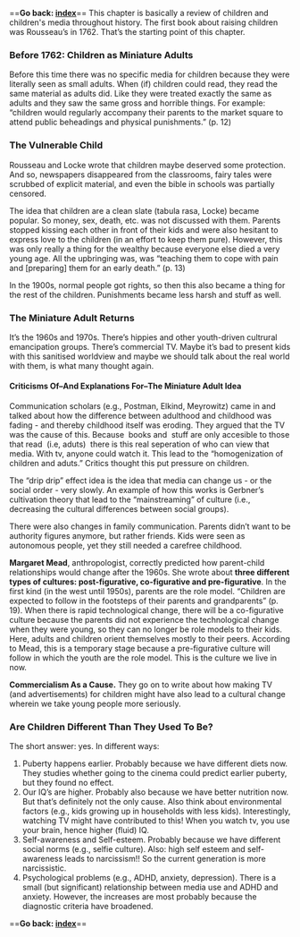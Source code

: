 ==**Go back: [index](index.md)**==
This chapter is basically a review of children and children's media throughout history. The first book about raising children was Rousseau’s in 1762. That’s the starting point of this chapter.
### Before 1762: Children as Miniature Adults
Before this time there was no specific media for children because they were literally seen as small adults. When (if) children could read, they read the same material as adults did. Like they were treated exactly the same as adults and they saw the same gross and horrible things. For example: “children would regularly accompany their parents to the market square to attend public beheadings and physical punishments.” (p. 12)
### The Vulnerable Child
Rousseau and Locke wrote that children maybe deserved some protection. And so, newspapers disappeared from the classrooms, fairy tales were scrubbed of explicit material, and even the bible in schools was partially censored.

The idea that children are a clean slate (tabula rasa, Locke) became popular. So money, sex, death, etc. was not discussed with them. Parents stopped kissing each other in front of their kids and were also hesitant to express love to the children (in an effort to keep them pure). However, this was only really a thing for the wealthy because everyone else died a very young age. All the upbringing was, was “teaching them to cope with pain and \[preparing\] them for an early death.” (p. 13)

In the 1900s, normal people got rights, so then this also became a thing for the rest of the children. Punishments became less harsh and stuff as well.
### The Miniature Adult Returns
It’s the 1960s and 1970s. There’s hippies and other youth-driven cultrural emancipation groups. There’s commercial TV. Maybe it’s bad to present kids with this sanitised worldview and maybe we should talk about the real world with them, is what many thought again.
#### Criticisms Of–And Explanations For–The Miniature Adult Idea
Communication scholars (e.g., Postman, Elkind, Meyrowitz) came in and talked about how the difference between adulthood and childhood was fading - and thereby childhood itself was eroding. They argued that the TV was the cause of this. Because  books and  stuff are only accesible to those that read  (i.e, aduts)  there is this real seperation of who can view that media. With tv, anyone could watch it. This lead to the “homogenization of children and aduts.” Critics thought this put pressure on children.

The “drip drip” effect idea is the idea that media can change us - or the social order - very slowly. An example of how this works is Gerbner’s cultivation theory that lead to the “mainstreaming” of culture (i.e., decreasing the cultural differences between social groups).

There were also changes in family communication. Parents didn’t want to be authority figures anymore, but rather friends. Kids were seen as autonomous people, yet they still needed a carefree childhood.

**Margaret Mead**, anthropologist, correctly predicted how parent-child relationships would change after the 1960s. She wrote about **three different types of cultures: post-figurative, co-figurative and pre-figurative**. In the first kind (in the west until 1950s), parents are the role model. “Children are expected to follow in the footsteps of their parents and grandparents” (p. 19). When there is rapid technological change, there will be a co-figurative culture because the parents did not experience the technological change when they were young, so they can no longer be role models to their kids. Here, adults and children orient themselves mostly to their peers. According to Mead, this is a temporary stage because a pre-figurative culture will follow in which the youth are the role model. This is the culture we live in now.

**Commercialism As a Cause.** They go on to write about how making TV (and advertisements) for children might have also lead to a cultural change wherein we take young people more seriously. 

### Are Children Different Than They Used To Be?
The short answer: yes. In different ways:

1. Puberty happens earlier. Probably because we have different diets now. They studies whether going to the cinema could predict earlier puberty, but they found no effect.
2. Our IQ’s are higher. Probably also because we have better nutrition now. But that’s definitely not the only cause. Also think about environmental factors (e.g., kids growing up in households with less kids). Interestingly, watching TV might have contributed to this! When you watch tv, you use your brain, hence higher (fluid) IQ.
3. Self-awareness and Self-esteem. Probably because we have different social norms (e.g., selfie culture). Also: high self esteem and self-awareness leads to narcissism!! So the current generation is more narcissistic.
4. Psychological problems (e.g., ADHD, anxiety, depression). There is a small (but significant) relationship between media use and ADHD and anxiety. However, the increases are most probably because the diagnostic criteria have broadened.

==**Go back: [index](index.md)**==